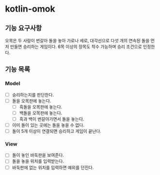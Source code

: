 # kotlin-omok

## 기능 요구사항

오목은 두 사람이 번갈아 돌을 놓아 가로나 세로, 대각선으로 다섯 개의 연속된 돌을 먼저 만들면 승리하는 게임이다.
6목 이상의 장목도 착수 가능하며 승리 조건으로 인정한다.

## 기능 목록

### Model

- [ ] 승리하는지를 판단한다.
- [ ] 돌을 오목판에 놓는다.
    - [ ] 흑돌을 오목판에 놓는다.
    - [ ] 백돌을 오목판에 놓는다.
    - [ ] 흑과 백이 번갈아가면서 돌을 놓는다.
- [ ] 이미 돌이 있는 곳에는 돌을 놓을 수 없다.
- [ ] 돌이 5개 이상이 연결되면 승리하고 게임이 끝난다.

### View

- [ ] 돌이 놓인 바둑판을 보여준다.
- [ ] 돌을 놓을 위치를 입력받는다.
- [ ] 바둑판에 없는 위치를 입력하면 예외를 던진다.
